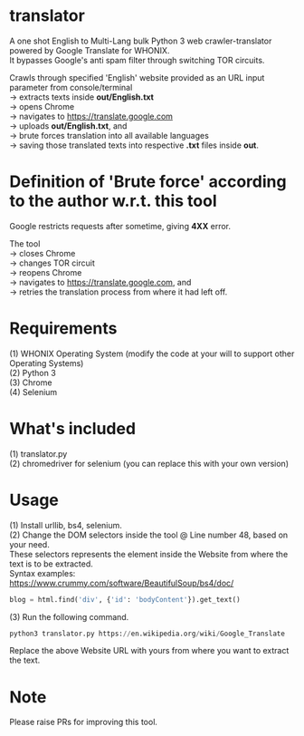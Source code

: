 # translator
A one shot English to Multi-Lang bulk Python 3 web crawler-translator powered by Google Translate for WHONIX.  
It bypasses Google's anti spam filter through switching TOR circuits.  

Crawls through specified 'English' website provided as an URL input parameter from console/terminal  
-> extracts texts inside **out/English.txt**  
-> opens Chrome  
-> navigates to https://translate.google.com  
-> uploads **out/English.txt**, and  
-> brute forces translation into all available languages  
-> saving those translated texts into respective **.txt** files inside **out**.
# Definition of 'Brute force' according to the author w.r.t. this tool
Google restricts requests after sometime, giving **4XX** error.  

The tool  
-> closes Chrome  
-> changes TOR circuit  
-> reopens Chrome  
-> navigates to https://translate.google.com, and  
-> retries the translation process from where it had left off.
# Requirements
(1) WHONIX Operating System (modify the code at your will to support other Operating Systems)  
(2) Python 3  
(3) Chrome  
(4) Selenium
# What's included
(1) translator.py  
(2) chromedriver for selenium (you can replace this with your own version)
# Usage
(1) Install urllib, bs4, selenium.  
(2) Change the DOM selectors inside the tool @ Line number 48, based on your need.  
These selectors represents the element inside the Website from where the text is to be extracted.  
Syntax examples: https://www.crummy.com/software/BeautifulSoup/bs4/doc/
```python
blog = html.find('div', {'id': 'bodyContent'}).get_text()
```
(3) Run the following command.
```python
python3 translator.py https://en.wikipedia.org/wiki/Google_Translate
```
Replace the above Website URL with yours from where you want to extract the text.
# Note
Please raise PRs for improving this tool.
